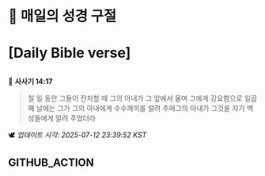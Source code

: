 # 🙏 매일의 성경 구절
# [Daily Bible verse]
##
<!-- START_BIBLE_VERSE -->
📖 **사사기 14:17**
> 칠 일 동안 그들이 잔치할 때 그의 아내가 그 앞에서 울며 그에게 강요함으로 일곱째 날에는 그가 그의 아내에게 수수께끼를 알려 주매그의 아내가 그것을 자기 백성들에게 알려 주었더라

🕊️ _업데이트 시각: 2025-07-12 23:39:52 KST_
  <!-- END_BIBLE_VERSE -->
## GITHUB_ACTION
